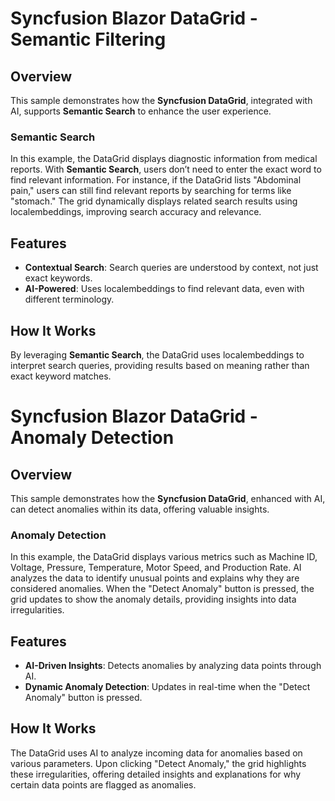 # Syncfusion Blazor DataGrid - Semantic Filtering

## Overview

This sample demonstrates how the **Syncfusion DataGrid**, integrated with AI, supports **Semantic Search** to enhance the user experience.

### Semantic Search

In this example, the DataGrid displays diagnostic information from medical reports. With **Semantic Search**, users don’t need to enter the exact word to find relevant information. For instance, if the DataGrid lists "Abdominal pain," users can still find relevant reports by searching for terms like "stomach." The grid dynamically displays related search results using localembeddings, improving search accuracy and relevance.

## Features

- **Contextual Search**: Search queries are understood by context, not just exact keywords.
- **AI-Powered**: Uses localembeddings to find relevant data, even with different terminology.

## How It Works

By leveraging **Semantic Search**, the DataGrid uses localembeddings to interpret search queries, providing results based on meaning rather than exact keyword matches. 

# Syncfusion Blazor DataGrid - Anomaly Detection

## Overview

This sample demonstrates how the **Syncfusion DataGrid**, enhanced with AI, can detect anomalies within its data, offering valuable insights.

### Anomaly Detection

In this example, the DataGrid displays various metrics such as Machine ID, Voltage, Pressure, Temperature, Motor Speed, and Production Rate. AI analyzes the data to identify unusual points and explains why they are considered anomalies. When the "Detect Anomaly" button is pressed, the grid updates to show the anomaly details, providing insights into data irregularities.

## Features

- **AI-Driven Insights**: Detects anomalies by analyzing data points through AI.
- **Dynamic Anomaly Detection**: Updates in real-time when the "Detect Anomaly" button is pressed.

## How It Works

The DataGrid uses AI to analyze incoming data for anomalies based on various parameters. Upon clicking "Detect Anomaly," the grid highlights these irregularities, offering detailed insights and explanations for why certain data points are flagged as anomalies.
